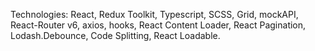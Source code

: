 Technologies: React, Redux Toolkit, Typescript, SCSS, Grid, mockAPI, React-Router v6, axios, hooks, React Content Loader, React Pagination, Lodash.Debounce, Code Splitting, React Loadable.

